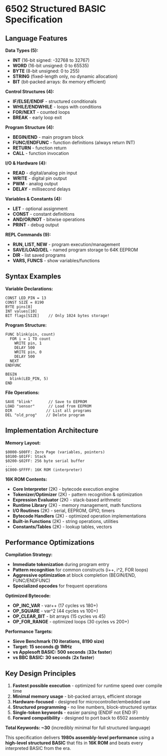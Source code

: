 # 6502 Structured BASIC Specification

## Language Features

**Data Types (5):**
- **INT** (16-bit signed: -32768 to 32767)
- **WORD** (16-bit unsigned: 0 to 65535)  
- **BYTE** (8-bit unsigned: 0 to 255)
- **STRING** (fixed-length only, no dynamic allocation)
- **BIT** (bit-packed arrays: 8x memory efficient)

**Control Structures (4):**
- **IF/ELSE/ENDIF** - structured conditionals
- **WHILE/ENDWHILE** - loops with conditions
- **FOR/NEXT** - counted loops
- **BREAK** - early loop exit

**Program Structure (4):**
- **BEGIN/END** - main program block
- **FUNC/ENDFUNC** - function definitions (always return INT)
- **RETURN** - function return
- **CALL** - function invocation

**I/O & Hardware (4):**
- **READ** - digital/analog pin input
- **WRITE** - digital pin output
- **PWM** - analog output
- **DELAY** - millisecond delays

**Variables & Constants (4):**
- **LET** - optional assignment
- **CONST** - constant definitions
- **AND/OR/NOT** - bitwise operations
- **PRINT** - debug output

**REPL Commands (9):**
- **RUN, LIST, NEW** - program execution/management
- **SAVE/LOAD/DEL** - named program storage to 64K EEPROM
- **DIR** - list saved programs
- **VARS, FUNCS** - show variables/functions

## Syntax Examples

**Variable Declarations:**
```basic
CONST LED_PIN = 13
CONST SIZE = 8190
BYTE pins[8]
INT values[10] 
BIT flags[SIZE]    // Only 1024 bytes storage!
```

**Program Structure:**
```basic
FUNC blink(pin, count)
  FOR i = 1 TO count
    WRITE pin, 1
    DELAY 500
    WRITE pin, 0
    DELAY 500
  NEXT
ENDFUNC

BEGIN
  blink(LED_PIN, 5)
END
```

**File Operations:**
```basic
SAVE "blink"       // Save to EEPROM
LOAD "sensor"      // Load from EEPROM  
DIR               // List all programs
DEL "old_prog"    // Delete program
```

## Implementation Architecture

**Memory Layout:**
```
$0000-$00FF: Zero Page (variables, pointers)
$0100-$01FF: Stack
$0200-$02FF: 256 byte serial buffer
...
$C000-$FFFF: 16K ROM (interpreter)
```

**16K ROM Contents:**
- **Core Interpreter** (2K) - bytecode execution engine
- **Tokenizer/Optimizer** (2K) - pattern recognition & optimization  
- **Expression Evaluator** (2K) - stack-based arithmetic
- **Runtime Library** (2K) - memory management, math functions
- **I/O Routines** (2K) - serial, EEPROM, GPIO, timers
- **Bytecode Handlers** (2K) - optimized operation implementations
- **Built-in Functions** (2K) - string operations, utilities  
- **Constants/Tables** (2K) - lookup tables, vectors

## Performance Optimizations

**Compilation Strategy:**
- **Immediate tokenization** during program entry
- **Pattern recognition** for common constructs (i++, i^2, FOR loops)
- **Aggressive optimization** at block completion (BEGIN/END, FUNC/ENDFUNC)
- **Specialized opcodes** for frequent operations

**Optimized Bytecode:**
- **OP_INC_VAR** - var++ (17 cycles vs 180+)
- **OP_SQUARE** - var^2 (44 cycles vs 100+)  
- **OP_CLEAR_BIT** - bit arrays (15 cycles vs 45)
- **OP_FOR_RANGE** - optimized loops (30 cycles vs 200+)

**Performance Targets:**
- **Sieve Benchmark (10 iterations, 8190 size)**
- **Target: 15 seconds @ 1MHz** 
- **vs Applesoft BASIC: 500 seconds** (**33x faster**)
- **vs BBC BASIC: 30 seconds** (**2x faster**)

## Key Design Principles

1. **Fastest possible execution** - optimized for runtime speed over compile time
2. **Minimal memory usage** - bit-packed arrays, efficient storage
3. **Hardware-focused** - designed for microcontroller/embedded use  
4. **Structured programming** - no line numbers, block-structured syntax
5. **Single-token keywords** - easier parsing (ENDIF not END IF)
6. **Forward compatibility** - designed to port back to 6502 assembly

**Total Keywords: ~30** (incredibly minimal for full structured language)

This specification delivers **1980s assembly-level performance** using a **high-level structured BASIC** that fits in **16K ROM** and beats every interpreted BASIC from the era.